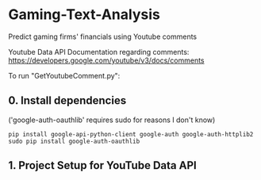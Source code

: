 # Gaming-Text-Analysis
Predict gaming firms' financials using Youtube comments

Youtube Data API Documentation regarding comments: https://developers.google.com/youtube/v3/docs/comments

To run "GetYoutubeComment.py":

## 0. Install dependencies 
('google-auth-oauthlib' requires sudo for reasons I don't know) 
```
pip install google-api-python-client google-auth google-auth-httplib2
sudo pip install google-auth-oauthlib
```

## 1. Project Setup for YouTube Data API
